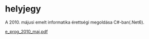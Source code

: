 # helyjegy
A 2010. májusi emelt informatika érettségi megoldása C#-ban(.Net6).

[e_prog_2010_maj.pdf](https://github.com/bendihu/helyjegy/files/8147458/e_prog_2010_maj.pdf)
